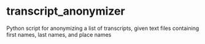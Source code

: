 # transcript_anonymizer
Python script for anonymizing a list of transcripts, given text files containing first names, last names, and place names
